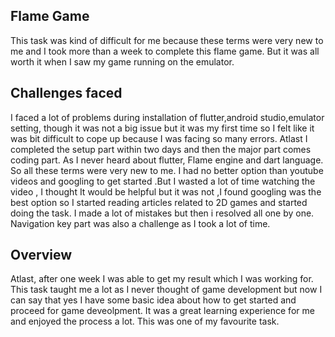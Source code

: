 ## Flame Game

This task was kind of difficult for me because these terms were very new to me and I took more than 
a week to complete this flame game.
But it was all worth it when I saw my game running on the emulator.


## Challenges faced

I faced a lot of problems during installation of flutter,android studio,emulator setting, though it was not 
a big issue but it was my first time so I felt like it was bit difficult to cope up because I was facing so many
errors. Atlast I completed the setup part within two days and then the major part comes coding part. As I never
heard about flutter, Flame engine and dart language. So all these terms were very new to me. I had no better 
option than youtube videos and googling to get started .But I wasted a lot of time watching the video , I thought
It would be helpful but it was not ,I found googling was the best option so I started reading articles related to 2D games
and started doing the task. I made a lot of mistakes but then i resolved all one by one. Navigation key part was also
a challenge as I took a lot of time.

## Overview

Atlast, after one week I was able to get my result which I was working for. This task taught me a lot as 
I never thought of game development but now I can say that yes I have some basic idea  about how to get started and 
proceed for game deveolpment. It was a great learning experience for me and enjoyed the process a lot.
This was one of my favourite task.
